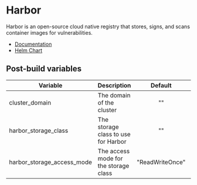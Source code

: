 # Harbor

Harbor is an open-source cloud native registry that stores, signs, and scans container images for vulnerabilities.

- [Documentation](https://goharbor.io/docs/)
- [Helm Chart](https://github.com/goharbor/harbor-helm)

## Post-build variables

| Variable                   | Description                           |     Default     | Required |
| -------------------------- | ------------------------------------- | :-------------: | :------: |
| cluster_domain             | The domain of the cluster             |       ""        |    ✓     |
| harbor_storage_class       | The storage class to use for Harbor   |       ""        |    ✕     |
| harbor_storage_access_mode | The access mode for the storage class | "ReadWriteOnce" |    ✕     |
